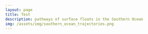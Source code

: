 ```yaml
---
layout: page
title: Test 
description: pathways of surface floats in the Southern Ocean
img: /assets/img/southern_ocean_trajectories.png
---
```


